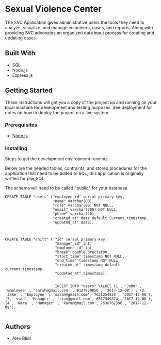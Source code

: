 # Sexual Violence Center

The SVC Application gives administrative users the tools they need to analyze, visualize, and manage volunteers, cases, and reports. Along with providing SVC advocates an organized data input process for creating and updating cases.

## Built With

- SQL
- Node.js
- Express.js

## Getting Started

These instructions will get you a copy of the project up and running on your local machine for development and testing purposes. See deployment for notes on how to deploy the project on a live system.

### Prerequisites

- [Node.js](https://nodejs.org/en/)

### Installing

Steps to get the development environment running.

Below are the needed tables, contraints, and stored procedures for the application that need to be added to SQL, this application is originally written for plpgSQL

The schema will need to be called "public" for your database.

```
CREATE TABLE "users" ("employee_id" serial primary key,
 			   		  "name" varchar(80),
 					  "role" varchar(80) NOT NULL,
 					  "email" varchar(200) NOT NULL,
 					  "phone" varchar(20),
 					  "created_at" date default Current_timestamp,
 					  "updated_at" date);
 					  
 					  
 					
CREATE TABLE "shift" ( "id" serial primary key,
					   "manager_id" int,
					   "employee_id" int,
					   "break" double precision,
					   "start_time" timestamp NOT NULL,
					   "end_time" timestamp NOT NULL,
					   "created_at" timestamp default current_timestamp,
					   "updated_at" timestamp);


					   INSERT INTO "users" VALUES (1 , 'John' , 'Employee' , 'sarah@gmail.com' , 6127839856 , '2017-12-08') , (2, 'Jake' , 'Employee' , 'sarah@gmail.com', 7631254958 , '2017-12-08'), (3, 'stan', 'Manager' , 'stan@gmail.com', 6517349874, '2017-12-08'), (4 , 'Kara' , 'Manager' , 'kara@gmail.com', 7630762396 , '2017-12-08');


```

## Authors

* Alex Bliss


